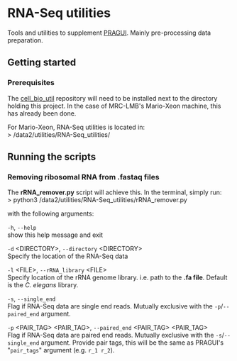 # RNA-Seq utilities
Tools and utilities to supplement [PRAGUI](https://github.com/lmb-seq/PRAGUI).
Mainly pre-processing data preparation.

## Getting started

### Prerequisites
The [cell_bio_util](https://github.com/lmb-seq/cell_bio_util) repository will need 
to be installed next to the directory holding this project. In the case of MRC-LMB's 
Mario-Xeon machine, this has already been done.

For Mario-Xeon, RNA-Seq utilities is located in:  
&gt; /data2/utilities/RNA-Seq_utilities/

## Running the scripts
### Removing ribosomal RNA from .fastaq files
The **rRNA_remover.py** script will achieve this. In the terminal, simply run:  
&gt; python3 /data2/utilities/RNA-Seq_utilities/rRNA_remover.py  

with the following arguments:


`-h`, `--help`  
show this help message and exit
  
`-d` &lt;DIRECTORY&gt;, `--directory` &lt;DIRECTORY&gt;  
Specify the location of the RNA-Seq data

`-l` &lt;FILE&gt;, `--rRNA_library` &lt;FILE&gt;  
Specify location of the rRNA genome library. i.e. path to the **.fa file**. Default is the _C. elegans_ library.

`-s`, `--single_end`  
Flag if RNA-Seq data are single end reads. Mutually exclusive with the `-p`/`--paired_end` argument. 
 
`-p` &lt;PAIR_TAG&gt; &lt;PAIR_TAG&gt;, `--paired_end` &lt;PAIR_TAG&gt; &lt;PAIR_TAG&gt;   
Flag if RNA-Seq data are paired end reads. Mutually exclusive with the `-s`/`--single_end` argument. Provide 
pair tags, this will be the same as PRAGUI's "`pair_tags`" argument (e.g. `r_1 r_2`).
